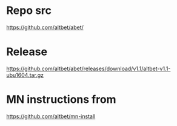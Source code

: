 # Repo src

https://github.com/altbet/abet/

# Release

https://github.com/altbet/abet/releases/download/v1.1/altbet-v1.1-ubu1604.tar.gz


# MN instructions from 
https://github.com/altbet/mn-install